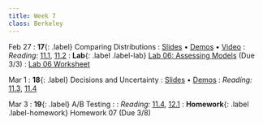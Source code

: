 ```yaml
---
title: Week 7
class: Berkeley
---
```


Feb 27
: **17**{: .label} Comparing Distributions
  : [Slides](https://docs.google.com/presentation/d/1fkkRoXyOPDbCqw9d7GwFd4o7-djQ1i4ZafTfKi_-5c0/edit?usp=sharing) &#8226; [Demos](https://data8.datahub.berkeley.edu/hub/user-redirect/git-pull?repo=https%3A%2F%2Fgithub.com%2Fdata-8%2Fmaterials-sp23&urlpath=retro%2Ftree%2Fmaterials-sp23%2Flec%2Flec17.ipynb&branch=main) &#8226; [Video](https://youtu.be/L1wTDK6oc4M)
: *Reading:* [11.1](https://inferentialthinking.com/chapters/11/1/Assessing_a_Model.html), [11.2](https://inferentialthinking.com/chapters/11/2/Multiple_Categories.html)
: **Lab**{: .label .label-lab} [Lab 06: Assessing Models](https://data8.datahub.berkeley.edu/hub/user-redirect/git-pull?repo=https%3A%2F%2Fgithub.com%2Fdata-8%2Fmaterials-sp23&urlpath=retro%2Ftree%2Fmaterials-sp23%2Fmaterials%2Fsp23%2Flab%2Flab06%2Flab06.ipynb&branch=main) (Due 3/3)
  : [Lab 06 Worksheet](https://drive.google.com/file/d/16ZCZGJt621oyDEDQmVTDMaRTPhxAifwy/view?usp=sharing)

Mar 1
: **18**{: .label} Decisions and Uncertainty
  : [Slides](https://docs.google.com/presentation/d/1k1Qc2_sPXeweSOsC7C5OSTXGKHeVHCYjyVdUzxb8l80/edit?usp=sharing) &#8226; [Demos](https://data8.datahub.berkeley.edu/hub/user-redirect/git-pull?repo=https%3A%2F%2Fgithub.com%2Fdata-8%2Fmaterials-sp23&urlpath=retro%2Ftree%2Fmaterials-sp23%2Flec%2Flec18.ipynb&branch=main) <!--&#8226; [Video](#)-->
: *Reading:* [11.3](https://inferentialthinking.com/chapters/11/3/Decisions_and_Uncertainty.html), [11.4](https://inferentialthinking.com/chapters/11/4/Error_Probabilities.html)

Mar 3
: **19**{: .label} A/B Testing
  : <!--[Slides]#) &#8226; [Demos](#) &#8226; [Video](#)-->
: *Reading:* [11.4](https://inferentialthinking.com/chapters/11/4/Error_Probabilities.html), [12.1](https://inferentialthinking.com/chapters/12/1/AB_Testing.html)
: **Homework**{: .label .label-homework} Homework 07 (Due 3/8)
